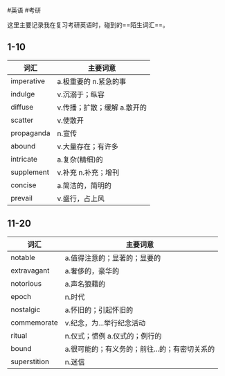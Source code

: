 #英语 #考研

这里主要记录我在复习考研英语时，碰到的==陌生词汇==。

## 1-10

| 词汇        | 主要词意                     |
| ----------- | ---------------------------- |
| imperative  | a.极重要的 n.紧急的事        |
| indulge     | v.沉溺于；纵容               |
| diffuse     | v.传播；扩散；缓解 a.散开的  |
| scatter     | v.使散开                     |
| propaganda  | n.宣传                       |
| abound      | v.大量存在；有许多           |
| intricate   | a.复杂(精细)的               |
| supplement  | v.补充 n.补充；增刊          |
| concise     | a.简洁的，简明的             |
| prevail     | v.盛行，占上风               |

## 11-20

| 词汇         | 主要词意                                      |
| ------------ | --------------------------------------------- |
| notable      | a.值得注意的；显著的；显要的                  |
| extravagant  | a.奢侈的，豪华的                              |
| notorious    | a.声名狼藉的                                  |
| epoch        | n.时代                                        |
| nostalgic    | a.怀旧的；引起怀旧的                          |
| commemorate  | v.纪念，为...举行纪念活动                     |
| ritual       | n.仪式；惯例 a.仪式的；例行的                 |
| bound        | a.很可能的；有义务的；前往...的；有密切关系的 |
| superstition | n.迷信                                              |

